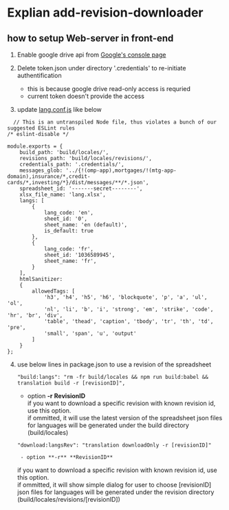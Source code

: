 # Explian add-revision-downloader  
  
## how to setup Web-server in front-end  
1. Enable google drive api from [Google's console page](https://console.developers.google.com/apis/dashboard)
  
2. Delete token.json under directory '.credentials' to re-initiate authentification  
    - this is because google drive read-only access is requried
    - current token doesn't provide the access
  
3. update [lang.conf.js](https://github.com/sijoonlee/explain/blob/master/lang.conf.js) like below
```
  // This is an untranspiled Node file, thus violates a bunch of our suggested ESLint rules
/* eslint-disable */

module.exports = {
    build_path: 'build/locales/',
    revisions_path: 'build/locales/revisions/',
    credentials_path: '.credentials/',
    messages_glob: '../{!(omp-app),mortgages/!(mtg-app-domain),insurance/*,credit-cards/*,investing/*}/dist/messages/**/*.json',
    spreadsheet_id: '-------secret--------',
    xlsx_file_name: 'lang.xlsx',
    langs: [
        {
            lang_code: 'en',
            sheet_id: '0',
            sheet_name: 'en (default)',
            is_default: true
        },
        {
            lang_code: 'fr',
            sheet_id: '1036589945',
            sheet_name: 'fr',
        }
    ],
    htmlSanitizer:
    {
        allowedTags: [ 
            'h3', 'h4', 'h5', 'h6', 'blockquote', 'p', 'a', 'ul', 'ol',
            'nl', 'li', 'b', 'i', 'strong', 'em', 'strike', 'code', 'hr', 'br', 'div',
            'table', 'thead', 'caption', 'tbody', 'tr', 'th', 'td', 'pre', 
            'small', 'span', 'u', 'output'
        ]
    }
};
```
4. use below lines in package.json to use a revision of the spreadsheet
    ```
    "build:langs": "rm -fr build/locales && npm run build:babel && translation build -r [revisionID]",
    ```
    - option **-r** **RevisionID**  
    if you want to download a specific revision with known revision id, use this option.  
    if ommitted, it will use the latest version of the spreadsheet
    json files for languages will be generated under the build directory (build/locales)

    ```
    "download:langsRev": "translation downloadOnly -r [revisionID]"
    ```
        - option **-r** **RevisionID**  
    if you want to download a specific revision with known revision id, use this option.  
    if ommitted, it will show simple dialog for user to choose [revisionID]
    json files for languages will be generated under the revision directory (build/locales/revisions/[revisionID])